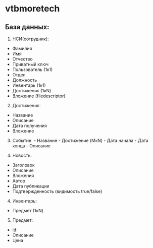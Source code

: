 # vtbmoretech
## База данных:

1) НСИ(сотрудник):
  - Фамилия
  - Имя
  - Отчество
  - Приватный ключ
  - Пользователь (1к1)
  - Отдел
  - Должность
  - Инвентарь (1к1)
  - Достижения (1кN)
  - Вложение (filedescriptor)
  
  2) Достижения:
   - Название
   - Описание
   - Дата получения 
   - Вложение
   
   3) Событие:
    - Название
    - Достижение (MкN)
    - Дата начала
    - Дата конца
    - Описание
   
   3) Новость:
   - Заголовок
   - Описание
   - Вложения
   - Автор
   - Дата публикации
   - Подтвержденность (видимость true/false)
    
   4) Инвентарь:
   - Предмет (1кN)
     
   5) Предмет:
   - id
   - Описание
   - Цена
